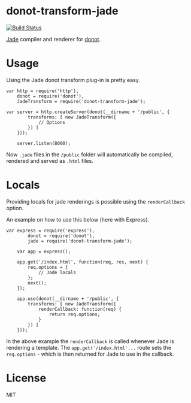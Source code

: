 donot-transform-jade
====================

[![Build Status](https://travis-ci.org/donotjs/donot-transform-jade.svg?branch=master)](https://travis-ci.org/donotjs/donot-transform-jade)

[Jade](http://npmjs.org/packages/jade) compiler and renderer for [donot](http://github.com/donotjs/donot-transform-jade).

# Usage

Using the Jade donot transform plug-in is pretty easy.

	var http = require('http'),
	    donot = require('donot'),
	    JadeTransform = require('donot-transform-jade');

    var server = http.createServer(donot(__dirname + '/public', {
			transforms: [ new JadeTransform({
				// Options
			}) ]
		}));

		server.listen(8000);

Now `.jade` files in the `/public` folder will automatically be compiled, rendered and served as `.html` files.

# Locals

Providing locals for jade renderings is possible using the `renderCallback` option.

An example on how to use this below (here with Express).

    var express = require('express'),
		    donot = require('donot'),
		    jade = require('donot-transform-jade');

		var app = express();

		app.get('/index.html', function(req, res, next) {
			req.options = {
				// Jade locals
			};
			next();
		});

		app.use(donot(__dirname + '/public', {
			transforms: [ new JadeTransform({
				renderCallback: function(req) {
					return req.options;
				}
			}) ]
		}));

In the above example the `renderCallback` is called whenever Jade is rendering a template. The `app.get('/index.html'...` route sets the `req.options` - which is then returned for Jade to use in the callback.

# License

MIT
